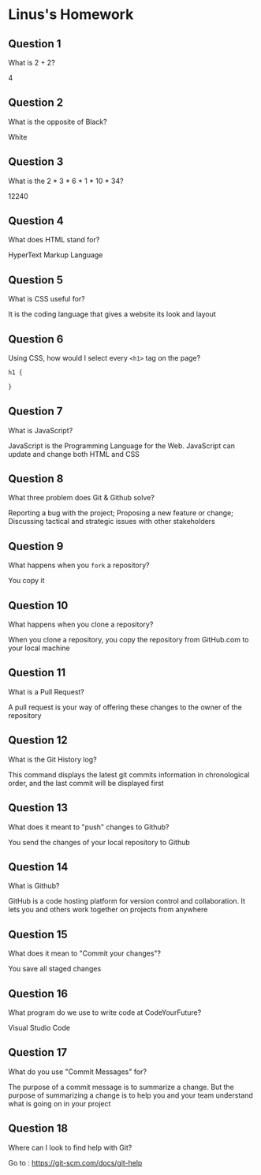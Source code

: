# Linus's Homework

## Question 1

What is 2 + 2?

4

## Question 2

What is the opposite of Black?

White

## Question 3

What is the  2 * 3 * 6 * 1 * 10 * 34?

12240

## Question 4 

What does HTML stand for?

HyperText Markup Language

## Question 5

What is CSS useful for?

It is the coding language that gives a website its look and layout

## Question 6

Using CSS, how would I select every `<h1>` tag on the page?

```css
h1 {

}
```

## Question 7

What is JavaScript?


JavaScript is the Programming Language for the Web. JavaScript can update and change both HTML and CSS

## Question 8

What three problem does Git & Github solve?

 Reporting a bug with the project; Proposing a new feature or change; Discussing tactical and strategic issues with other stakeholders

## Question 9

What happens when you `fork` a repository?

You copy it

## Question 10 

What happens when you clone a repository?

When you clone a repository, you copy the repository from GitHub.com to your local machine

## Question 11

What is a Pull Request?

A pull request is your way of offering these changes to the owner of the repository

## Question 12

What is the Git History log?

This command displays the latest git commits information in chronological order, and the last commit will be displayed first

## Question 13

What does it meant to "push" changes to Github?

You send the changes of your local repository to Github

## Question 14

What is Github?


GitHub is a code hosting platform for version control and collaboration. It lets you and others work together on projects from anywhere

## Question 15

What does it mean to "Commit your changes"?

You save all staged changes

## Question 16

What program do we use to write code at CodeYourFuture?

Visual Studio Code

## Question 17

What do you use "Commit Messages" for?

The purpose of a commit message is to summarize a change. But the purpose of summarizing a change is to help you and your team understand what is going on in your project

## Question 18

Where can I look to find help with Git?

Go to : https://git-scm.com/docs/git-help
